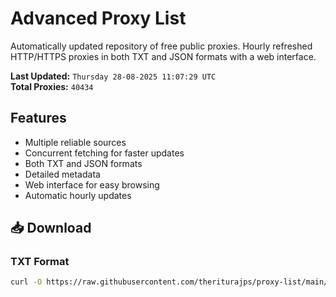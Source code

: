 # Advanced Proxy List

Automatically updated repository of free public proxies. Hourly refreshed HTTP/HTTPS proxies in both TXT and JSON formats with a web interface.

**Last Updated:** `Thursday 28-08-2025 11:07:29 UTC`  
**Total Proxies:** `40434`

## Features
- Multiple reliable sources
- Concurrent fetching for faster updates
- Both TXT and JSON formats
- Detailed metadata
- Web interface for easy browsing
- Automatic hourly updates

## 📥 Download

### TXT Format
```bash
curl -O https://raw.githubusercontent.com/theriturajps/proxy-list/main/proxies.txt